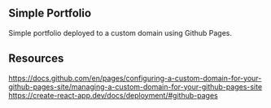 ## Simple Portfolio

Simple portfolio deployed to a custom domain using Github Pages.

## Resources
https://docs.github.com/en/pages/configuring-a-custom-domain-for-your-github-pages-site/managing-a-custom-domain-for-your-github-pages-site
https://create-react-app.dev/docs/deployment/#github-pages
